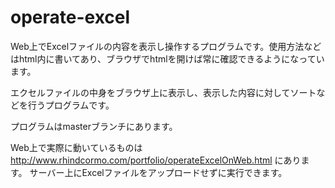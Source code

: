 # operate-excel
Web上でExcelファイルの内容を表示し操作するプログラムです。使用方法などはhtml内に書いてあり、ブラウザでhtmlを開けば常に確認できるようになっています。

エクセルファイルの中身をブラウザ上に表示し、表示した内容に対してソートなどを行うプログラムです。

プログラムはmasterブランチにあります。

Web上で実際に動いているものは http://www.rhindcormo.com/portfolio/operateExcelOnWeb.html にあります。
サーバー上にExcelファイルをアップロードせずに実行できます。
